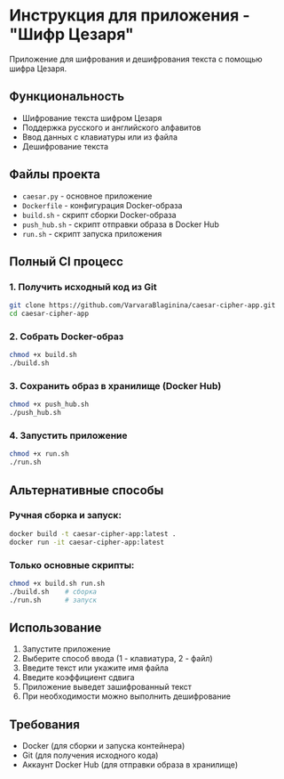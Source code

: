 # Инструкция для приложения - "Шифр Цезаря"

Приложение для шифрования и дешифрования текста с помощью шифра Цезаря.

## Функциональность
- Шифрование текста шифром Цезаря
- Поддержка русского и английского алфавитов
- Ввод данных с клавиатуры или из файла
- Дешифрование текста

## Файлы проекта
- `caesar.py` - основное приложение
- `Dockerfile` - конфигурация Docker-образа
- `build.sh` - скрипт сборки Docker-образа
- `push_hub.sh` - скрипт отправки образа в Docker Hub
- `run.sh` - скрипт запуска приложения
  

## Полный CI процесс

### 1. Получить исходный код из Git
```bash
git clone https://github.com/VarvaraBlaginina/caesar-cipher-app.git
cd caesar-cipher-app
```

### 2. Собрать Docker-образ
```bash
chmod +x build.sh
./build.sh
```

### 3. Сохранить образ в хранилище (Docker Hub)
```bash
chmod +x push_hub.sh
./push_hub.sh
```

### 4. Запустить приложение
```bash
chmod +x run.sh
./run.sh
```

## Альтернативные способы

### Ручная сборка и запуск:
```bash
docker build -t caesar-cipher-app:latest .
docker run -it caesar-cipher-app:latest
```

### Только основные скрипты:
```bash
chmod +x build.sh run.sh
./build.sh    # сборка
./run.sh      # запуск
```

## Использование
1. Запустите приложение
2. Выберите способ ввода (1 - клавиатура, 2 - файл)
3. Введите текст или укажите имя файла
4. Введите коэффициент сдвига
5. Приложение выведет зашифрованный текст
6. При необходимости можно выполнить дешифрование

## Требования
- Docker (для сборки и запуска контейнера)
- Git (для получения исходного кода)
- Аккаунт Docker Hub (для отправки образа в хранилище)
